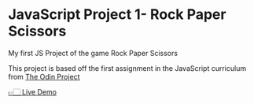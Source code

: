 # JavaScript Project 1- Rock Paper Scissors
 <p> My first JS Project of the game Rock Paper Scissors </p>
 <p> This project is based off the first assignment in the JavaScript curriculum from <a href="https://www.theodinproject.com/paths/foundations/courses/foundations/lessons/rock-paper-scissors">The Odin Project</a></p>
 <a href="https://xyzuka.github.io/JavaScript-Project-1--Rock-Paper-Scissors/">👉🏻 Live Demo</a>
